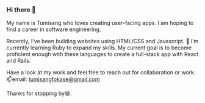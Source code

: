 ### Hi there 👋
My name is Tumisang who loves creating user-facing apps. I am hoping to find a career in software engineering.
<br>
<!---**TumisangF/TumisangF** is a ✨ _special_ ✨ repository because its `README.md` (this file) appears on your GitHub profile.!
<!--- 🔭 I -->
<!--- 🔭 I  -->
<!--- 
<!--- 👯 I’m looking to collaborate on ... -->
<!--- 🤔 I’m looking for help with ...-->
<!--- 💬 Ask me about ...-->
<!--- 📫 How to reach me: ...-->
<!--- 😄 Pronouns: ...
<!--- ⚡ Fun fact: ...-->
Recently, I've been building websites using HTML/CSS and Javascript. 🌱 I’m currently learning Ruby to expand my skills. 
My current goal is to become proficient enough with these languages to create a full-stack app with React and Rails.
<br>

Have a look at my work and feel free to reach out for collaboration or work.
<br>
📫email: tumisangfokase@gmail.com
<br>

Thanks for stopping by😄.
